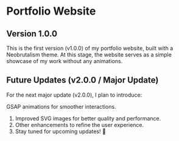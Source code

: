 # Portfolio Website

## Version 1.0.0

This is the first version (v1.0.0) of my portfolio website, built with a Neobrutalism theme. At this stage, the website serves as a simple showcase of my work without any animations.

## Future Updates (v2.0.0 / Major Update)

For the next major update (v2.0.0), I plan to introduce:

GSAP animations for smoother interactions.
1. Improved SVG images for better quality and performance.
2. Other enhancements to refine the user experience.
3. Stay tuned for upcoming updates! 🚀